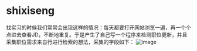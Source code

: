 # shixiseng
找实习的时候我们常常会出现这样的情况：每天都要打开网站浏览一遍，再一个个点进去查看JD，不断地重复。于是产生了自己写一个程序来检测职位更新，并且采集职位需求来自行进行检索的想法，采集的字段如下：
![image](https://github.com/MrhistWhite/shixiseng/add_img/shixiseng_discription.png)

